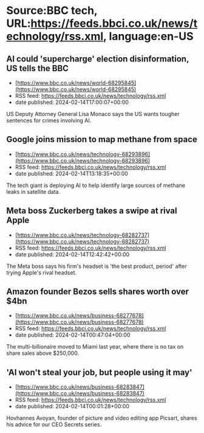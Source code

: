 # Source:BBC tech, URL:https://feeds.bbci.co.uk/news/technology/rss.xml, language:en-US

## AI could 'supercharge' election disinformation, US tells the BBC
 - [https://www.bbc.co.uk/news/world-68295845](https://www.bbc.co.uk/news/world-68295845)
 - RSS feed: https://feeds.bbci.co.uk/news/technology/rss.xml
 - date published: 2024-02-14T17:00:07+00:00

US Deputy Attorney General Lisa Monaco says the US wants tougher sentences for crimes involving AI.

## Google joins mission to map methane from space
 - [https://www.bbc.co.uk/news/technology-68293896](https://www.bbc.co.uk/news/technology-68293896)
 - RSS feed: https://feeds.bbci.co.uk/news/technology/rss.xml
 - date published: 2024-02-14T13:18:35+00:00

The tech giant is deploying AI to help identify large sources of methane leaks in satellite data.

## Meta boss Zuckerberg takes a swipe at rival Apple
 - [https://www.bbc.co.uk/news/technology-68282737](https://www.bbc.co.uk/news/technology-68282737)
 - RSS feed: https://feeds.bbci.co.uk/news/technology/rss.xml
 - date published: 2024-02-14T12:42:42+00:00

The Meta boss says his firm's headset is 'the best product, period' after trying Apple's rival headset.

## Amazon founder Bezos sells shares worth over $4bn
 - [https://www.bbc.co.uk/news/business-68277678](https://www.bbc.co.uk/news/business-68277678)
 - RSS feed: https://feeds.bbci.co.uk/news/technology/rss.xml
 - date published: 2024-02-14T00:47:04+00:00

The multi-billionaire moved to Miami last year, where there is no tax on share sales above $250,000.

## 'AI won't steal your job, but people using it may'
 - [https://www.bbc.co.uk/news/business-68283847](https://www.bbc.co.uk/news/business-68283847)
 - RSS feed: https://feeds.bbci.co.uk/news/technology/rss.xml
 - date published: 2024-02-14T00:01:28+00:00

Hovhannes Avoyan, founder of picture and video editing app Picsart, shares his advice for our CEO Secrets series.

